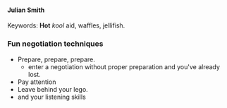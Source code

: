 #### Julian Smith
Keywords: **Hot** *kool* aid, waffles, jellifish.

### Fun negotiation techniques
- Prepare, prepare, prepare. 
  - enter a negotiation without proper preparation and you've already lost.
- Pay attention 
- Leave behind your lego. 
- and your listening skills
